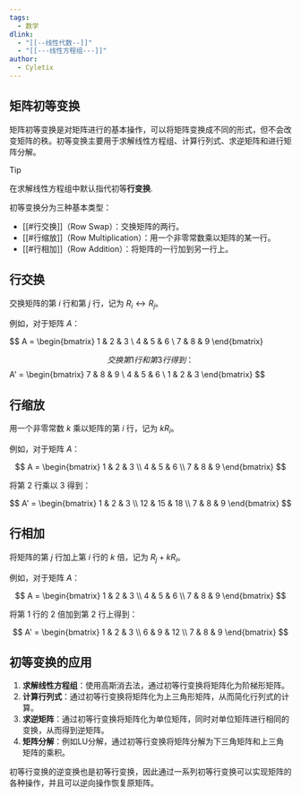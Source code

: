 ```yaml
---
tags:
  - 数学
dlink:
  - "[[--线性代数--]]"
  - "[[---线性方程组---]]"
author:
  - Cyletix
---
```

## 矩阵初等变换
矩阵初等变换是对矩阵进行的基本操作，可以将矩阵变换成不同的形式，但不会改变矩阵的秩。初等变换主要用于求解线性方程组、计算行列式、求逆矩阵和进行矩阵分解。

>[!tip]
在求解线性方程组中默认指代初等**行变换**. 

初等变换分为三种基本类型：
 - [[#行交换]]（Row Swap）：交换矩阵的两行。
 - [[#行缩放]]（Row Multiplication）：用一个非零常数乘以矩阵的某一行。
 - [[#行相加]]（Row Addition）：将矩阵的一行加到另一行上。

## 行交换

交换矩阵的第 $i$ 行和第 $j$ 行，记为 $R_i \leftrightarrow R_j$。

例如，对于矩阵 $A$：

$$
A = \begin{bmatrix}
1 & 2 & 3 \\
4 & 5 & 6 \\
7 & 8 & 9
\end{bmatrix}

$$
交换第 1 行和第 3 行得到：
$$
A' = \begin{bmatrix}
7 & 8 & 9 \\
4 & 5 & 6 \\
1 & 2 & 3
\end{bmatrix}
$$

## 行缩放

用一个非零常数 $k$ 乘以矩阵的第 $i$ 行，记为 $kR_i$。

例如，对于矩阵 $A$：

$$
A = \begin{bmatrix}
1 & 2 & 3 \\
4 & 5 & 6 \\
7 & 8 & 9
\end{bmatrix}
$$

将第 2 行乘以 3 得到：

$$
A' = \begin{bmatrix}
1 & 2 & 3 \\
12 & 15 & 18 \\
7 & 8 & 9
\end{bmatrix}
$$

## 行相加

将矩阵的第 $j$ 行加上第 $i$ 行的 $k$ 倍，记为 $R_j + kR_i$。

例如，对于矩阵 $A$：

$$
A = \begin{bmatrix}
1 & 2 & 3 \\
4 & 5 & 6 \\
7 & 8 & 9
\end{bmatrix}
$$

将第 1 行的 2 倍加到第 2 行上得到：

$$
A' = \begin{bmatrix}
1 & 2 & 3 \\
6 & 9 & 12 \\
7 & 8 & 9
\end{bmatrix}
$$

## 初等变换的应用

1. **求解线性方程组**：使用高斯消去法，通过初等行变换将矩阵化为阶梯形矩阵。
2. **计算行列式**：通过初等行变换将矩阵化为上三角形矩阵，从而简化行列式的计算。
3. **求逆矩阵**：通过初等行变换将矩阵化为单位矩阵，同时对单位矩阵进行相同的变换，从而得到逆矩阵。
4. **矩阵分解**：例如LU分解，通过初等行变换将矩阵分解为下三角矩阵和上三角矩阵的乘积。

初等行变换的逆变换也是初等行变换，因此通过一系列初等行变换可以实现矩阵的各种操作，并且可以逆向操作恢复原矩阵。
